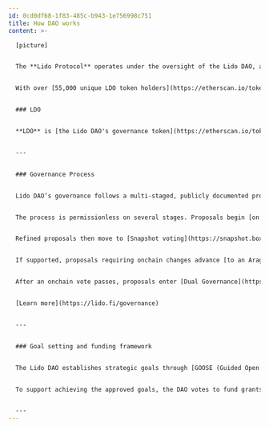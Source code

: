 ```yaml
---
id: 0cd0df68-1f83-485c-b943-1e756998c751
title: How DAO works
content: >-

  [picture]


  The **Lido Protocol** operates under the oversight of the Lido DAO, a decentralized autonomous organization governed by LDO token holders. The DAO manages key aspects of the protocol, including operator selection for permissioned modules, parameter adjustments, and upgrades through a phased governance process. 


  With over [55,000 unique LDO token holders](https://etherscan.io/token/0x5a98fcbea516cf06857215779fd812ca3bef1b32), the Lido DAO stewards the protocol towards community and decentralization alignment. Additional safeguard for the protocol is provided by stETH holders via [the Dual Governance system](https://blog.lido.fi/dual-governance-101-explainer/) that allows them to delay contentious proposals before execution. 


  ### LDO


  **LDO** is [the Lido DAO's governance token](https://etherscan.io/token/0x5a98fcbea516cf06857215779fd812ca3bef1b32). Built on the ERC-20 standard, it includes balance snapshotting functionality that calculates voting power based on token holdings from the block before voting begins. This prevents vote manipulation through last-minute market trades.


  ---


  ### Governance Process


  Lido DAO’s governance follows a multi-staged, publicly documented process designed to balance efficient decision-making, security, and transparency. 


  The process is permissionless on several stages. Proposals begin [on the Research Forum](https://research.lido.fi/), where anyone can submit proposals and engage in community discussions. 


  Refined proposals then move to [Snapshot voting](https://snapshot.box/#/s:lido-snapshot.eth) (requires 1,000 LDO to initiate; with insufficient balance, DAO Ops can help to submit). 


  If supported, proposals requiring onchain changes advance [to an Aragon vote](https://vote.lido.fi/) divided into two phases (a main phase and an objection‑only phase). 


  After an onchain vote passes, proposals enter [Dual Governance](https://dg.lido.fi/)—a dynamic timelock that allows stETH holders to review the decision and, if opposition arises, extend the execution delay.


  [Learn more](https://lido.fi/governance)


  ---


  ### Goal setting and funding framework


  The Lido DAO establishes strategic goals through [GOOSE (Guided Open Objective Setting Exercise)](https://research.lido.fi/t/the-guided-open-objective-setting-exercise-goose-proposal-a-genesis-step-to-jump-start-a-dao-wide-goal-setting-exercise-and-cadence/5355), an open process that sets one- and three-year objectives. Proposals are submitted on the Research Forum, refined through community discussion, and approved via Snapshot vote.


  To support achieving the approved goals, the DAO votes to fund grants using [the Ecosystem Grants gRequests (EGGs) framework](https://research.lido.fi/t/ecosystem-grants-grequest-egg-a-budget-request-framework-in-the-service-of-goose/6053).


  ---
---
```

